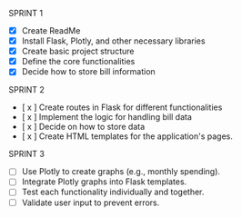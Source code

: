 SPRINT 1
- [x] Create ReadMe
- [x] Install Flask, Plotly, and other necessary libraries
- [x] Create basic project structure
- [x] Define the core functionalities
- [x] Decide how to store bill information

SPRINT 2
- [ x ] Create routes in Flask for different functionalities
- [ x ] Implement the logic for handling bill data
- [ x ] Decide on how to store data
- [ x ] Create HTML templates for the application's pages.
      
SPRINT 3
- [ ] Use Plotly to create graphs (e.g., monthly spending).
- [ ] Integrate Plotly graphs into Flask templates.
- [ ] Test each functionality individually and together.
- [ ] Validate user input to prevent errors.
